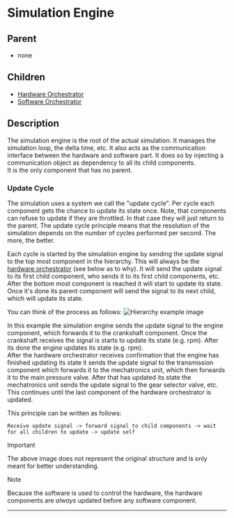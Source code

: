 # Simulation Engine

## Parent
- none

## Children
  - [Hardware Orchestrator](hardware-orchestrator.md)
  - [Software Orchestrator](software-orchestrator.md)

## Description
The simulation engine is the root of the actual simulation. It manages the simulation loop, the delta time, etc. It also 
acts as the communication interface between the hardware and software part. It does so by injecting a communication object 
as dependency to all its child components.  
It is the only component that has no parent.  

### Update Cycle
The simulation uses a system we call the "update cycle". Per cycle each component gets the chance to update its state once.
Note, that components can refuse to update if they are throttled. In that case they will just return to the parent.
The update cycle principle means that the resolution of the simulation depends on the number of cycles performed per second. 
The more, the better.  

Each cycle is started by the simulation engine by sending the update signal to the top most component in the hierarchy.
This will always be the [hardware orchestrator](./hardware-orchestrator.md) (see below as to why). It will send the update
signal to its first child component, who sends it to its first child components, etc. After the bottom most component is reached it
will start to update its state. Once it's done its parent component will send the signal to its next child, which will update
its state.

You can think of the process as follows:
![Hierarchy example image](/Users/examplewastaken/Documents/Development/simu-drive/docs/structure/resources/simu-drive-component-hierarchy-example.png)

In this example the simulation engine sends the update signal to the engine component, which forwards it to the crankshaft
component. Once the crankshaft receives the signal is starts to update its state (e.g. rpm). After its done the engine updates 
its state (e.g. rpm).  
After the hardware orchestrator receives confirmation that the engine has finished updating its state it sends the update 
signal to the transmission component which forwards it to the mechatronics unit, which then forwards it to the main pressure
valve. After that has updated its state the mechatronics unit sends the update signal to the gear selector valve, etc.  
This continues until the last component of the hardware orchestrator is updated.

This principle can be written as follows:
```
Receive update signal -> forward signal to child components -> wait for all children to update -> update self
```

> [!IMPORTANT]  
> The above image does not represent the original structure and is only meant for better understanding.


> [!NOTE]  
> Because the software is used to control the hardware, the hardware components are *always* updated before any software component.

---
